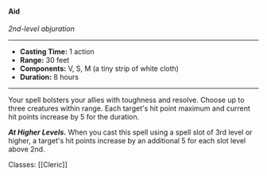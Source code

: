 #### Aid
*2nd-level abjuration*
___
- **Casting Time:** 1 action
- **Range:** 30 feet
- **Components:** V, S, M (a tiny strip of white cloth)
- **Duration:** 8 hours
---
Your spell bolsters your allies with toughness and resolve. Choose up to three creatures within range. Each target's hit point maximum and current hit points increase by 5 for the duration.

***At Higher Levels.*** When you cast this spell using a spell slot of 3rd level or higher, a target's hit points increase by an additional 5 for each slot level above 2nd.

Classes: [[Cleric]]